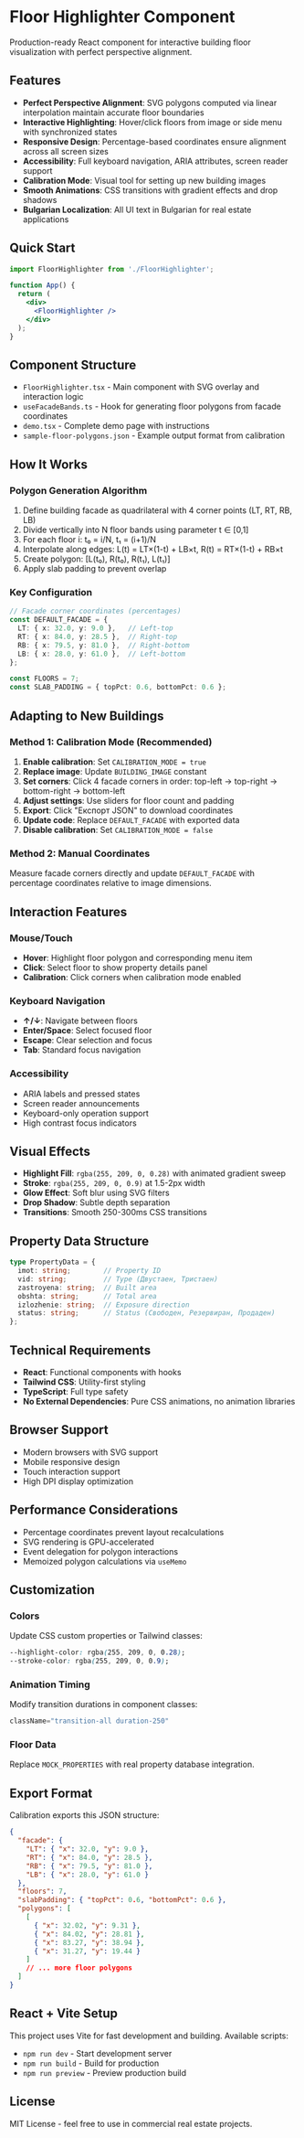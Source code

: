 # Floor Highlighter Component

Production-ready React component for interactive building floor visualization with perfect perspective alignment.

## Features

- **Perfect Perspective Alignment**: SVG polygons computed via linear interpolation maintain accurate floor boundaries
- **Interactive Highlighting**: Hover/click floors from image or side menu with synchronized states
- **Responsive Design**: Percentage-based coordinates ensure alignment across all screen sizes  
- **Accessibility**: Full keyboard navigation, ARIA attributes, screen reader support
- **Calibration Mode**: Visual tool for setting up new building images
- **Smooth Animations**: CSS transitions with gradient effects and drop shadows
- **Bulgarian Localization**: All UI text in Bulgarian for real estate applications

## Quick Start

```jsx
import FloorHighlighter from './FloorHighlighter';

function App() {
  return (
    <div>
      <FloorHighlighter />
    </div>
  );
}
```

## Component Structure

- `FloorHighlighter.tsx` - Main component with SVG overlay and interaction logic
- `useFacadeBands.ts` - Hook for generating floor polygons from facade coordinates
- `demo.tsx` - Complete demo page with instructions
- `sample-floor-polygons.json` - Example output format from calibration

## How It Works

### Polygon Generation Algorithm

1. Define building facade as quadrilateral with 4 corner points (LT, RT, RB, LB)
2. Divide vertically into N floor bands using parameter t ∈ [0,1]
3. For each floor i: t₀ = i/N, t₁ = (i+1)/N
4. Interpolate along edges: L(t) = LT×(1-t) + LB×t, R(t) = RT×(1-t) + RB×t
5. Create polygon: [L(t₀), R(t₀), R(t₁), L(t₁)]
6. Apply slab padding to prevent overlap

### Key Configuration

```typescript
// Facade corner coordinates (percentages)
const DEFAULT_FACADE = {
  LT: { x: 32.0, y: 9.0 },   // Left-top
  RT: { x: 84.0, y: 28.5 },  // Right-top  
  RB: { x: 79.5, y: 81.0 },  // Right-bottom
  LB: { x: 28.0, y: 61.0 },  // Left-bottom
};

const FLOORS = 7;
const SLAB_PADDING = { topPct: 0.6, bottomPct: 0.6 };
```

## Adapting to New Buildings

### Method 1: Calibration Mode (Recommended)

1. **Enable calibration**: Set `CALIBRATION_MODE = true`
2. **Replace image**: Update `BUILDING_IMAGE` constant
3. **Set corners**: Click 4 facade corners in order: top-left → top-right → bottom-right → bottom-left  
4. **Adjust settings**: Use sliders for floor count and padding
5. **Export**: Click "Експорт JSON" to download coordinates
6. **Update code**: Replace `DEFAULT_FACADE` with exported data
7. **Disable calibration**: Set `CALIBRATION_MODE = false`

### Method 2: Manual Coordinates

Measure facade corners directly and update `DEFAULT_FACADE` with percentage coordinates relative to image dimensions.

## Interaction Features

### Mouse/Touch
- **Hover**: Highlight floor polygon and corresponding menu item
- **Click**: Select floor to show property details panel
- **Calibration**: Click corners when calibration mode enabled

### Keyboard Navigation  
- **↑/↓**: Navigate between floors
- **Enter/Space**: Select focused floor
- **Escape**: Clear selection and focus
- **Tab**: Standard focus navigation

### Accessibility
- ARIA labels and pressed states
- Screen reader announcements  
- Keyboard-only operation support
- High contrast focus indicators

## Visual Effects

- **Highlight Fill**: `rgba(255, 209, 0, 0.28)` with animated gradient sweep
- **Stroke**: `rgba(255, 209, 0, 0.9)` at 1.5-2px width
- **Glow Effect**: Soft blur using SVG filters
- **Drop Shadow**: Subtle depth separation
- **Transitions**: Smooth 250-300ms CSS transitions

## Property Data Structure

```typescript
type PropertyData = {
  imot: string;        // Property ID
  vid: string;         // Type (Двустаен, Тристаен)
  zastroyena: string;  // Built area
  obshta: string;      // Total area  
  izlozhenie: string;  // Exposure direction
  status: string;      // Status (Свободен, Резервиран, Продаден)
};
```

## Technical Requirements

- **React**: Functional components with hooks
- **Tailwind CSS**: Utility-first styling
- **TypeScript**: Full type safety
- **No External Dependencies**: Pure CSS animations, no animation libraries

## Browser Support

- Modern browsers with SVG support
- Mobile responsive design
- Touch interaction support
- High DPI display optimization

## Performance Considerations

- Percentage coordinates prevent layout recalculations
- SVG rendering is GPU-accelerated
- Event delegation for polygon interactions
- Memoized polygon calculations via `useMemo`

## Customization

### Colors
Update CSS custom properties or Tailwind classes:
```css
--highlight-color: rgba(255, 209, 0, 0.28);
--stroke-color: rgba(255, 209, 0, 0.9);
```

### Animation Timing
Modify transition durations in component classes:
```jsx
className="transition-all duration-250"
```

### Floor Data
Replace `MOCK_PROPERTIES` with real property database integration.

## Export Format

Calibration exports this JSON structure:

```json
{
  "facade": {
    "LT": { "x": 32.0, "y": 9.0 },
    "RT": { "x": 84.0, "y": 28.5 },
    "RB": { "x": 79.5, "y": 81.0 },
    "LB": { "x": 28.0, "y": 61.0 }
  },
  "floors": 7,
  "slabPadding": { "topPct": 0.6, "bottomPct": 0.6 },
  "polygons": [
    [
      { "x": 32.02, "y": 9.31 },
      { "x": 84.02, "y": 28.81 },
      { "x": 83.27, "y": 38.94 },
      { "x": 31.27, "y": 19.44 }
    ]
    // ... more floor polygons
  ]
}
```

## React + Vite Setup

This project uses Vite for fast development and building. Available scripts:
- `npm run dev` - Start development server
- `npm run build` - Build for production
- `npm run preview` - Preview production build

## License

MIT License - feel free to use in commercial real estate projects.
